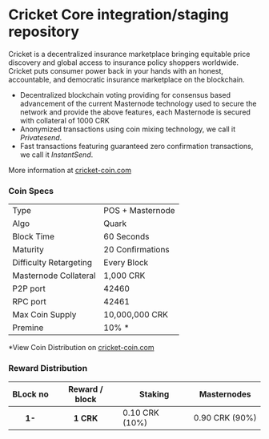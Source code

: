 Cricket Core integration/staging repository
=====================================

Cricket is a decentralized insurance marketplace bringing equitable price discovery and global access to insurance policy shoppers worldwide. Cricket puts consumer power back in your hands with an honest, accountable, and democratic insurance marketplace on the blockchain.
- Decentralized blockchain voting providing for consensus based advancement of the current Masternode technology used to secure the network and provide the above features, each Masternode is secured with collateral of 1000 CRK
- Anonymized transactions using coin mixing technology, we call it _Privatesend_.
- Fast transactions featuring guaranteed zero confirmation transactions, we call it _InstantSend_.

More information at [cricket-coin.com](http://cricket-coin.com)

### Coin Specs
<table>
<tr><td>Type</td><td>POS + Masternode</td></tr>
<tr><td>Algo</td><td>Quark</td></tr>
<tr><td>Block Time</td><td>60 Seconds</td></tr>
<tr><td>Maturity</td><td>20 Confirmations</td></tr>
<tr><td>Difficulty Retargeting</td><td>Every Block</td></tr>
<tr><td>Masternode Collateral</td><td>1,000 CRK</td></tr>
<tr><td>P2P port</td><td>42460</td></tr>
<tr><td>RPC port</td><td>42461</td></tr>
<tr><td>Max Coin Supply</td><td>10,000,000 CRK</td></tr>
<tr><td>Premine</td><td>10% *</td></tr>
</table>

*View Coin Distribution on [cricket-coin.com](http://cricket-coin.com)

### Reward Distribution


<table>
<thead>
<tr>
<th scope="col">BLock no</th>
<th scope="col">Reward / block</th>
<th scope="col">Staking</th>
<th scope="col">Masternodes</th> 
</tr>
</thead>
<tbody>
<tr>
<th scope="row">1-</th>
<th scope="row">1 CRK</th>
<td>0.10 CRK (10%)</td>
<td>0.90 CRK (90%)</td> 
</tr>
</tr>
</tbody>
</table>

